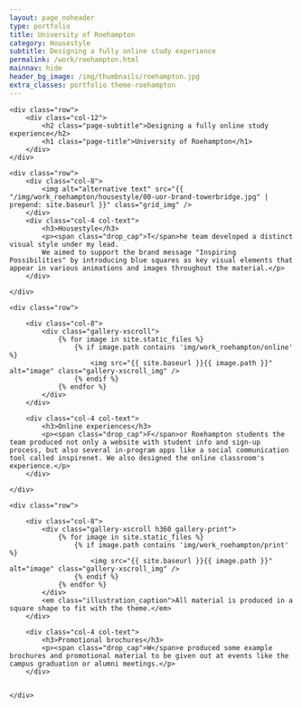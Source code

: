 ```yaml
---
layout: page_noheader
type: portfolio
title: University of Roehampton
category: Housestyle
subtitle: Designing a fully online study experience
permalink: /work/roehampton.html
mainnav: hide
header_bg_image: /img/thumbnails/roehampton.jpg
extra_classes: portfolio theme-roehampton
---
```


<div class="wrapper">
	
	<div class="row">		
		<div class="col-12">
			<h2 class="page-subtitle">Designing a fully online study experience</h2>	
			<h1 class="page-title">University of Roehampton</h1>			
		</div>
	</div>

	<div class="row">	
		<div class="col-8">
			<img alt="alternative text" src="{{ "/img/work_roehampton/housestyle/00-uor-brand-towerbridge.jpg" | prepend: site.baseurl }}" class="grid_img" />
		</div>
		<div class="col-4 col-text">
			<h3>Housestyle</h3>
			<p><span class="drop_cap">T</span>he team developed a distinct visual style under my lead. 
			We aimed to support the brand message "Inspiring Possibilities" by introducing blue squares as key visual elements that appear in various animations and images throughout the material.</p>			
		</div>

	</div>

	<div class="row">				

		<div class="col-8">
			<div class="gallery-xscroll">
				{% for image in site.static_files %}
				    {% if image.path contains 'img/work_roehampton/online' %}
				        <img src="{{ site.baseurl }}{{ image.path }}" alt="image" class="gallery-xscroll_img" />
				    {% endif %}
				{% endfor %}
			</div>
		</div>

		<div class="col-4 col-text">
			<h3>Online experiences</h3>
			<p><span class="drop_cap">F</span>or Roehampton students the team produced not only a website with student info and sign-up process, but also several in-program apps like a social communication tool called inspirenet. We also designed the online classroom's experience.</p>
		</div>

	</div>

	<div class="row">		

		<div class="col-8">
			<div class="gallery-xscroll h360 gallery-print">
				{% for image in site.static_files %}
				    {% if image.path contains 'img/work_roehampton/print' %}
				        <img src="{{ site.baseurl }}{{ image.path }}" alt="image" class="gallery-xscroll_img" />
				    {% endif %}
				{% endfor %}
			</div>
			<em class="illustration_caption">All material is produced in a square shape to fit with the theme.</em>
		</div>

		<div class="col-4 col-text">
			<h3>Promotional brochures</h3>
			<p><span class="drop_cap">W</span>e produced some example brochures and promotional material to be given out at events like the campus graduation or alumni meetings.</p>
		</div>

		
	</div>
</div>